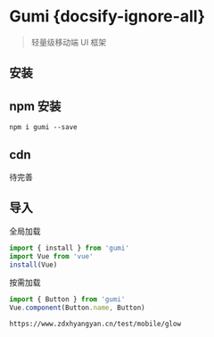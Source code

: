 # Gumi {docsify-ignore-all}

> 轻量级移动端 UI 框架

## 安装

## npm 安装

```
npm i gumi --save
```

## cdn

待完善

## 导入

全局加载

```js
import { install } from 'gumi'
import Vue from 'vue'
install(Vue)
```

按需加载

```js
import { Button } from 'gumi'
Vue.component(Button.name, Button)
```

```
https://www.zdxhyangyan.cn/test/mobile/glow
```
